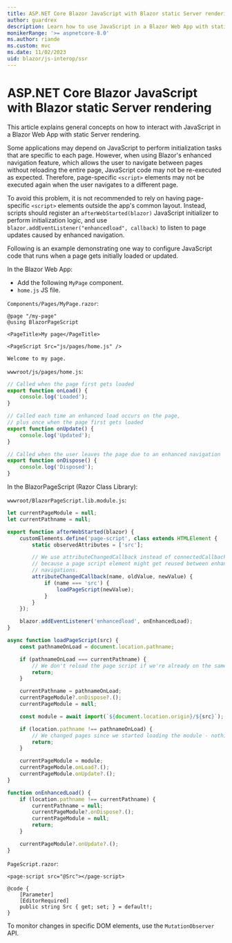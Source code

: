 ```yaml
---
title: ASP.NET Core Blazor JavaScript with Blazor static Server rendering
author: guardrex
description: Learn how to use JavaScript in a Blazor Web App with static Server rendering.
monikerRange: '>= aspnetcore-8.0'
ms.author: riande
ms.custom: mvc
ms.date: 11/02/2023
uid: blazor/js-interop/ssr
---
```

# ASP.NET Core Blazor JavaScript with Blazor static Server rendering

<!-- UPDATE 9.0 Activate after release and INCLUDE is updated

[!INCLUDE[](~/includes/not-latest-version.md)]

-->

This article explains general concepts on how to interact with JavaScript in a Blazor Web App with static Server rendering.

Some applications may depend on JavaScript to perform initialization tasks that are specific to each page. However, when using Blazor's enhanced navigation feature, which allows the user to navigate between pages without reloading the entire page, JavaScript code may not be re-executed as expected. Therefore, page-specific `<script>` elements may not be executed again when the user navigates to a different page.

To avoid this problem, it is not recommended to rely on having page-specific `<script>` elements outside the app's common layout. Instead, scripts should register an `afterWebStarted(blazor)` JavaScript initializer to perform initialization logic, and use `blazor.addEventListener("enhancedload", callback)` to listen to page updates caused by enhanced navigation.

Following is an example demonstrating one way to configure JavaScript code that runs when a page gets initially loaded or updated.

In the Blazor Web App:

* Add the following `MyPage` component.
* `home.js` JS file.

`Components/Pages/MyPage.razor`:

```razor
@page "/my-page"
@using BlazorPageScript

<PageTitle>My page</PageTitle>

<PageScript Src="js/pages/home.js" />

Welcome to my page.
```

`wwwroot/js/pages/home.js`:

```javascript
// Called when the page first gets loaded
export function onLoad() {
    console.log('Loaded');
}

// Called each time an enhanced load occurs on the page,
// plus once when the page first gets loaded
export function onUpdate() {
    console.log('Updated');
}

// Called when the user leaves the page due to an enhanced navigation
export function onDispose() {
    console.log('Disposed');
}
```

In the BlazorPageScript (Razor Class Library):

`wwwroot/BlazorPageScript.lib.module.js`:

```javascript
let currentPageModule = null;
let currentPathname = null;

export function afterWebStarted(blazor) {
    customElements.define('page-script', class extends HTMLElement {
        static observedAttributes = ['src'];

        // We use attributeChangedCallback instead of connectedCallback
        // because a page script element might get reused between enhanced
        // navigations.
        attributeChangedCallback(name, oldValue, newValue) {
            if (name === 'src') {
                loadPageScript(newValue);
            }
        }
    });

    blazor.addEventListener('enhancedload', onEnhancedLoad);
}

async function loadPageScript(src) {
    const pathnameOnLoad = document.location.pathname;

    if (pathnameOnLoad === currentPathname) {
        // We don't reload the page script if we're already on the same page.
        return;
    }

    currentPathname = pathnameOnLoad;
    currentPageModule?.onDispose?.();
    currentPageModule = null;

    const module = await import(`${document.location.origin}/${src}`);

    if (location.pathname !== pathnameOnLoad) {
        // We changed pages since we started loading the module - nothing left to do.
        return;
    }

    currentPageModule = module;
    currentPageModule.onLoad?.();
    currentPageModule.onUpdate?.();
}

function onEnhancedLoad() {
    if (location.pathname !== currentPathname) {
        currentPathname = null;
        currentPageModule?.onDispose?.();
        currentPageModule = null;
        return;
    }

    currentPageModule?.onUpdate?.();
}
```

`PageScript.razor`:

```razor
<page-script src="@Src"></page-script>

@code {
    [Parameter]
    [EditorRequired]
    public string Src { get; set; } = default!;
}
```

To monitor changes in specific DOM elements, use the `MutationObserver` API.
